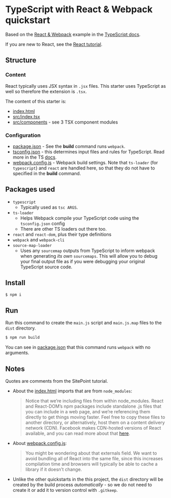 # TypeScript with React & Webpack quickstart

Based on the [React & Webpack](https://www.typescriptlang.org/docs/handbook/react-&-webpack.html) example in the [TypeScript docs](https://www.typescriptlang.org/docs/).

If you are new to React, see the [React tutorial](https://reactjs.org/tutorial/tutorial.html).


## Structure

### Content

React typically uses JSX syntax in `.jsx` files. This starter uses TypeScript as well so therefore the extension is `.tsx`.

The content of this starter is:

- [index.html](index.html)
- [src/index.tsx](src/index.tsx)
- [src/components](src/components) - see 3 TSX component modules

### Configuration

- [package.json](package.json) - See the **build** command runs `webpack`.
- [tsconfig.json](tsconfig.json) - this determines input files and rules for TypeScript. Read more in the TS [docs](https://www.typescriptlang.org/docs/handbook/tsconfig-json.html).
- [webpack.config.js](webpack.config.js) - Webpack build settings. Note that `ts-loader` (for `typescript`) and `react` are handled here, so that they do not have to specified in the **build** command.


## Packages used

- `typescript`
    - Typically used as `tsc ARGS`.
- `ts-loader`
    - Helps Webpack compile your TypeScript code using the `tsconfig.json` config
    - There are other TS loaders out there too.
- `react` and `react-dom`, plus their type definitions
- `webpack` and `webpack-cli`
- `source-map-loader`
    - Uses any `sourcemap` outputs from TypeScript to inform webpack when generating _its own_ `sourcemaps`. This will allow you to debug your final output file as if you were debugging your original TypeScript source code.



## Install

```sh
$ npm i
```


## Run

Run this command to create the `main.js` script and `main.js.map` files to the `dist` directory.

```sh
$ npm run build
```

You can see in [package.json](package.json) that this command runs `webpack` with no arguments.


## Notes

Quotes are comments from the SitePoint tutorial.

- About the [index.html](index.html) imports that are from `node_modules`:
    > Notice that we’re including files from within node_modules. React and React-DOM’s npm packages include standalone .js files that you can include in a web page, and we’re referencing them directly to get things moving faster. Feel free to copy these files to another directory, or alternatively, host them on a content delivery network (CDN). Facebook makes CDN-hosted versions of React available, and you can read more about that [here](https://facebook.github.io/react/downloads.html#development-vs.-production-builds).
- About [webpack.config.js](webpack.config.js):
    > You might be wondering about that externals field. We want to avoid bundling all of React into the same file, since this increases compilation time and browsers will typically be able to cache a library if it doesn’t change.
- Unlike the other quickstarts in the this project, the `dist` directory will be created by the build process _automatically_ - so we do not need to create it or add it to version control with `.gitkeep`.
